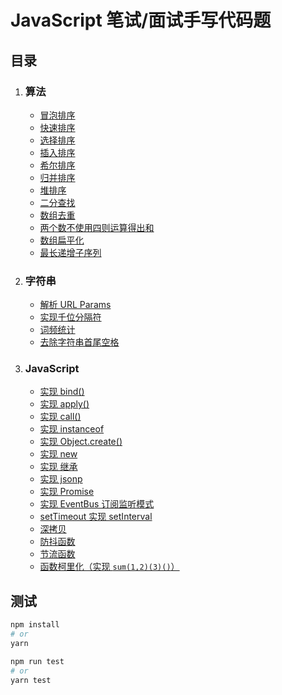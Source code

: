# JavaScript 笔试/面试手写代码题

## 目录

1. ### 算法

   - [冒泡排序](./algorithm/bubbleSort.js)
   - [快速排序](./algorithm/quickSort.js)
   - [选择排序](./algorithm/selectionSort.js)
   - [插入排序](./algorithm/insertionSort.js)
   - [希尔排序](./algorithm/shellSort.js)
   - [归并排序](./algorithm/mergeSort.js)
   - [堆排序](./algorithm/heapSort.js)
   - [二分查找](./algorithm/binarySerach.js)
   - [数组去重](./algorithm/unique.js)
   - [两个数不使用四则运算得出和](./algorithm/sum.js)
   - [数组扁平化](./algorithm/flatten.js)
   - [最长递增子序列](./algorithm/lis.js)

2. ### 字符串

   - [解析 URL Params](./character_string/parseParams.js)
   - [实现千位分隔符](./character_string/parseToMoney.js)
   - [词频统计](./character_string/wordFrequency.js)
   - [去除字符串首尾空格](./character_string/trim.js)

3. ### JavaScript

   - [实现 bind()](./bind.js)
   - [实现 apply()](./apply.js)
   - [实现 call()](./call.js)
   - [实现 instanceof](./instanceof.js)
   - [实现 Object.create()](./Object.create.js)
   - [实现 new](./new.js)
   - [实现 继承](./extend.js)
   - [实现 jsonp](./JSONP.js)
   - [实现 Promise](./Promise.js)
   - [实现 EventBus 订阅监听模式](./EventBus.js)
   - [setTimeout 实现 setInterval](./interval.js)
   - [深拷贝](./deepClone.js)
   - [防抖函数](./debounce.js)
   - [节流函数](./throttle.js)
   - [函数柯里化（实现 `sum(1,2)(3)()`）](./currying.js)

## 测试

```bash
npm install
# or
yarn

npm run test
# or
yarn test
```
